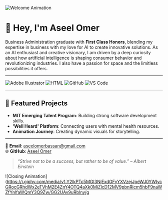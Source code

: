 ![Welcome Animation](https://i.giphy.com/media/v1.Y2lkPTc5MGI3NjExeGFib3Fjc282ajF6cHRpMzU5ZnhmMGUxbzZoaTZ3cXgxeDNubmlkdiZlcD12MV9pbnRlcm5hbF9naWZfYnlfaWQmY3Q9Zw/xUA7aXVM5862E2XRXq/giphy.gif)

# 👋 Hey, I'm Aseel Omer

<!-- Line intentionally exceeds 80 characters to maintain the flow of the paragraph. -->
Business Administration graduate with **First Class Honors**, blending my expertise in business
with my love for AI to create innovative solutions. As an AI enthusiast and creative visionary,
I am driven by a deep curiosity about how artificial intelligence is shaping consumer behavior
and revolutionizing industries. I also have a passion for space and the limitless possibilities
it offers.

---

![Adobe Illustrator](https://img.shields.io/badge/Adobe%20Illustrator-FF9A00?style=for-the-badge&logo=adobeillustrator&logoColor=white)
![HTML](https://img.shields.io/badge/HTML-E34F26?style=for-the-badge&logo=html5&logoColor=white)
![GitHub](https://img.shields.io/badge/GitHub-181717?style=for-the-badge&logo=github&logoColor=white)
![VS Code](https://img.shields.io/badge/VS%20Code-007ACC?style=for-the-badge&logo=visualstudiocode&logoColor=white)

---

## 🌟 Featured Projects

- **MIT Emerging Talent Program**: Building strong software development skills.
- **'Well Heard' Platform**: Connecting users with mental health resources.  
- **Animation Journey**: Creating dynamic visuals for storytelling.

---

📧 **Email**: [aseelomerbassan@gmail.com](mailto:aseelomerbassan@gmail.com)  
🌐 **GitHub**: [Aseel Omer](https://github.com/aseelomer)

> _“Strive not to be a success, but rather to be of value.” – Albert Einstein_

![Closing Animation](<https://i.giphy.com/media/v1.Y2lkPTc5MGI3NjExdGFyYXVzejJpeWJ0YWIycGRocGRhdWx2eTVhM2E4ZnY4OTQ4aXk0MiZlcD12MV9pbnRlcm5hbF9naWZfYnlfaWQmY3Q9Zw/GG2UAv9uRblny/g>
